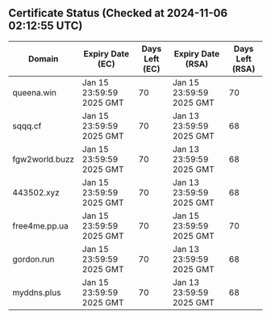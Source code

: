 ## Certificate Status (Checked at 2024-11-06 02:12:55 UTC)
| Domain | Expiry Date (EC) | Days Left (EC) | Expiry Date (RSA) | Days Left (RSA) |
|--------|-------------------|----------------|--------------------|--------------------|
| queena.win | Jan 15 23:59:59 2025 GMT | 70 | Jan 15 23:59:59 2025 GMT | 70 |
| sqqq.cf | Jan 15 23:59:59 2025 GMT | 70 | Jan 13 23:59:59 2025 GMT | 68 |
| fgw2world.buzz | Jan 15 23:59:59 2025 GMT | 70 | Jan 13 23:59:59 2025 GMT | 68 |
| 443502.xyz | Jan 15 23:59:59 2025 GMT | 70 | Jan 13 23:59:59 2025 GMT | 68 |
| free4me.pp.ua | Jan 15 23:59:59 2025 GMT | 70 | Jan 15 23:59:59 2025 GMT | 70 |
| gordon.run | Jan 15 23:59:59 2025 GMT | 70 | Jan 13 23:59:59 2025 GMT | 68 |
| myddns.plus | Jan 15 23:59:59 2025 GMT | 70 | Jan 13 23:59:59 2025 GMT | 68 |
